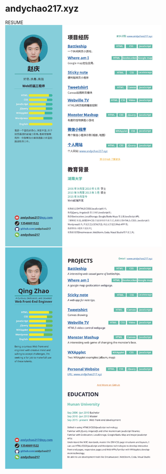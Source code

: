 # andychao217.xyz
RESUME
![](https://github.com/andychao217/andychao217.xyz/blob/master/resume/赵庆简历-中文.jpg)
![](https://github.com/andychao217/andychao217.xyz/blob/master/resume/赵庆简历-英文.jpg)
